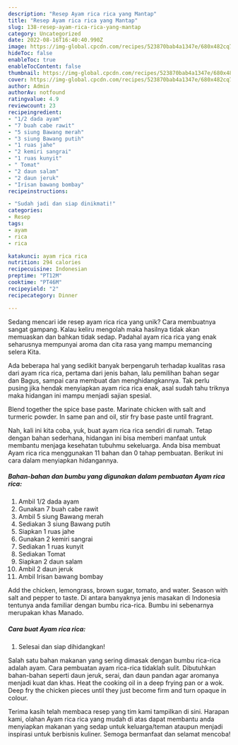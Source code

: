 ```yaml
---
description: "Resep Ayam rica rica yang Mantap"
title: "Resep Ayam rica rica yang Mantap"
slug: 138-resep-ayam-rica-rica-yang-mantap
category: Uncategorized
date: 2022-08-16T16:40:40.990Z
image: https://img-global.cpcdn.com/recipes/523870bab4a1347e/680x482cq70/ayam-rica-rica-foto-resep-utama.jpg
hideToc: false
enableToc: true
enableTocContent: false
thumbnail: https://img-global.cpcdn.com/recipes/523870bab4a1347e/680x482cq70/ayam-rica-rica-foto-resep-utama.jpg
cover: https://img-global.cpcdn.com/recipes/523870bab4a1347e/680x482cq70/ayam-rica-rica-foto-resep-utama.jpg
author: Admin
authorAv: notfound
ratingvalue: 4.9
reviewcount: 23
recipeingredient:
- "1/2 dada ayam"
- "7 buah cabe rawit"
- "5 siung Bawang merah"
- "3 siung Bawang putih"
- "1 ruas jahe"
- "2 kemiri sangrai"
- "1 ruas kunyit"
- " Tomat"
- "2 daun salam"
- "2 daun jeruk"
- "Irisan bawang bombay"
recipeinstructions:

- "Sudah jadi dan siap dinikmati!"
categories:
- Resep
tags:
- ayam
- rica
- rica

katakunci: ayam rica rica 
nutrition: 294 calories
recipecuisine: Indonesian
preptime: "PT12M"
cooktime: "PT46M"
recipeyield: "2"
recipecategory: Dinner

---
```





Sedang mencari ide resep ayam rica rica yang unik? Cara membuatnya sangat gampang. Kalau keliru mengolah maka hasilnya tidak akan memuaskan dan bahkan tidak sedap. Padahal ayam rica rica yang enak seharusnya mempunyai aroma dan cita rasa yang mampu memancing selera Kita.





Ada beberapa hal yang sedikit banyak berpengaruh terhadap kualitas rasa dari ayam rica rica, pertama dari jenis bahan, lalu pemilihan bahan segar dan Bagus, sampai cara membuat dan menghidangkannya. Tak perlu pusing jika hendak menyiapkan ayam rica rica enak,      asal sudah tahu triknya maka hidangan ini mampu menjadi sajian spesial.














Blend together the spice base paste. Marinate chicken with salt and turmeric powder. In same pan and oil, stir fry base paste until fragrant.






Nah, kali ini kita coba, yuk, buat ayam rica rica sendiri di rumah. Tetap dengan bahan sederhana, hidangan ini bisa memberi manfaat untuk membantu menjaga kesehatan tubuhmu sekeluarga. Anda bisa membuat Ayam rica rica menggunakan 11 bahan dan 0 tahap pembuatan. Berikut ini cara dalam menyiapkan hidangannya.

<!--inarticleads1-->

##### Bahan-bahan dan bumbu yang digunakan dalam pembuatan Ayam rica rica:

1. Ambil 1/2 dada ayam
1. Gunakan 7 buah cabe rawit
1. Ambil 5 siung Bawang merah
1. Sediakan 3 siung Bawang putih
1. Siapkan 1 ruas jahe
1. Gunakan 2 kemiri sangrai
1. Sediakan 1 ruas kunyit
1. Sediakan  Tomat
1. Siapkan 2 daun salam
1. Ambil 2 daun jeruk
1. Ambil Irisan bawang bombay


Add the chicken, lemongrass, brown sugar, tomato, and water. Season with salt and pepper to taste. Di antara banyaknya jenis masakan di Indonesia tentunya anda familiar dengan bumbu rica-rica. Bumbu ini sebenarnya merupakan khas Manado. 

<!--inarticleads2-->

##### Cara buat Ayam rica rica:


1. Selesai dan siap dihidangkan!

Salah satu bahan makanan yang sering dimasak dengan bumbu rica-rica adalah ayam. Cara pembuatan ayam rica-rica tidaklah sulit. Dibutuhkan bahan-bahan seperti daun jeruk, serai, dan daun pandan agar aromanya menjadi kuat dan khas. Heat the cooking oil in a deep frying pan or a wok. Deep fry the chicken pieces until they just become firm and turn opaque in colour. 

Terima kasih telah membaca resep yang tim kami tampilkan di sini. Harapan kami, olahan Ayam rica rica yang mudah di atas dapat membantu anda menyiapkan makanan yang sedap untuk keluarga/teman ataupun menjadi inspirasi untuk berbisnis kuliner. Semoga bermanfaat dan selamat mencoba!
